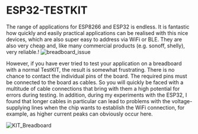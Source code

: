 # ESP32-TESTKIT
The range of applications for ESP8266 and ESP32 is endless. It is fantastic how quickly and easily practical applications can be realised with this nice devices, which are also super easy to address via WiFi or BLE. They are also very cheap and, like many commercial products (e.g. sonoff, shelly), very reliable.!
![breadboard_issue](https://user-images.githubusercontent.com/10268240/161389199-028ddf25-8427-4133-889e-8c40c2c76b93.jpeg)

However, if you have ever tried to test your application on a breadboard with a normal TestKIT, the result is somewhat frustrating. There is no chance to contact the individual pins of the board. The required pins must be connected to the board as cables. So you will quickly be faced with a multitude of cable connections that bring with them a high potential for errors during testing. In addition, during my experiments with the ESP32, I found that longer cables in particular can lead to problems with the voltage-supplying lines when the chip wants to establish the WiFi connection, for example, as higher current peaks can obviously occur here.  

![KIT_Breadboard](https://user-images.githubusercontent.com/10268240/161387839-a46445ee-7bf8-433a-98d5-532e6134a1ad.jpg)
